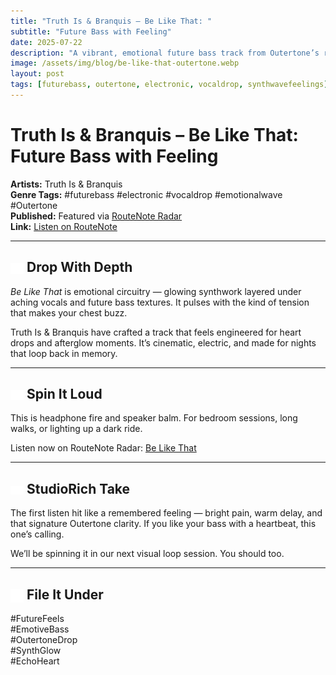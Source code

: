 ```yaml
---
title: "Truth Is & Branquis – Be Like That: "
subtitle: "Future Bass with Feeling"
date: 2025-07-22
description: "A vibrant, emotional future bass track from Outertone’s rising stars Truth Is & Branquis."
image: /assets/img/blog/be-like-that-outertone.webp
layout: post
tags: [futurebass, outertone, electronic, vocaldrop, synthwavefeelings]
---
```


# Truth Is & Branquis – Be Like That: Future Bass with Feeling

**Artists:** Truth Is & Branquis  
**Genre Tags:** #futurebass #electronic #vocaldrop #emotionalwave #Outertone  
**Published:** Featured via [RouteNote Radar](https://routenote.com/radar/truth-is-branquis-drop-be-like-that-a-future-bass-gem-on-outertone/)  
**Link:** [Listen on RouteNote](https://routenote.com/radar/truth-is-branquis-drop-be-like-that-a-future-bass-gem-on-outertone/)

---

## <img src="/assets/icons/record.svg" alt="Record icon" style="width: 1em; vertical-align: middle;" /> Drop With Depth
*Be Like That* is emotional circuitry — glowing synthwork layered under aching vocals and future bass textures. It pulses with the kind of tension that makes your chest buzz.

Truth Is & Branquis have crafted a track that feels engineered for heart drops and afterglow moments. It’s cinematic, electric, and made for nights that loop back in memory.

---

## <img src="/assets/icons/headphones.svg" alt="Headphones icon" style="width: 1em; vertical-align: middle;" /> Spin It Loud
This is headphone fire and speaker balm. For bedroom sessions, long walks, or lighting up a dark ride.

Listen now on RouteNote Radar: [Be Like That](https://routenote.com/radar/truth-is-branquis-drop-be-like-that-a-future-bass-gem-on-outertone/)

---

## <img src="/assets/icons/Eye.svg" alt="Eye icon" style="width: 1em; vertical-align: middle;" /> StudioRich Take
The first listen hit like a remembered feeling — bright pain, warm delay, and that signature Outertone clarity. If you like your bass with a heartbeat, this one’s calling.

We’ll be spinning it in our next visual loop session. You should too.

---

## <img src="/assets/icons/musicnote.svg" alt="Music Note icon" style="width: 1em; vertical-align: middle;" /> File It Under
#FutureFeels  
#EmotiveBass  
#OutertoneDrop  
#SynthGlow  
#EchoHeart

